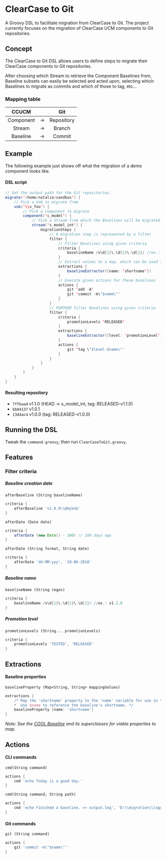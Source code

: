 # ClearCase to Git
A Groovy DSL to facilitate migration from ClearCase to Git. The project currently focuses on the migration of ClearCase UCM components to Git repositories. 
## Concept
The ClearCase to Git DSL allows users to define steps to migrate their ClearCase components to Git repositories. 

After choosing which Stream to retrieve the Component Baselines from, Baseline subsets can easily be selected and acted upon, selecting which Baselines to migrate as commits and which of those to tag, etc...

### Mapping table

| CCUCM         |   | Git        	|
|:-------------:|:-:|:-------------:|
| Component 	|-> | Repository 	|
| Stream    	|-> | Branch     	|
| Baseline  	|-> | Commit      	|

## Example
The following example just shows off what the migration of a demo component looks like.
#### DSL script
```java
// Set the output path for the Git repositories.
migrate('/home/natalie/sandbox') {
	// Pick a Vob to migrate from
    vob('\\v_foo') {
    	// Pick a Component to migrate
        component('c_model') {
        	// Pick a Stream from which the Baselines will be migrated
            stream('s_model_int') {
                migrationSteps {
                	// A migration step is represented by a filter
                    filter {
                    	// Filter Baselines using given criteria
                        criteria {
                            baselineName /v\d{1}\.\d{1}\.\d{1}/ //ex.: v1.2.0
                        }
                        // Extract values to a map, which can be used in the actions
                        extractions {
                            baselineExtractor([name: 'shortname'])
                        }
                        // Execute given actions for these baselines
                        actions {
                            git 'add -A'
                            git 'commit -m\"$name\"'
                        }
                    }
                    // FURTHER filter Baselines using given criteria
                    filter {
                        criteria {
                            promotionLevels 'RELEASED'
                        }
                        extractions {
                            baselineExtractor([level: 'promotionLevel'])
                        }
                        actions {
                            git 'tag \"$level-$name\"'
                        }
                    }
                }
            }
        }
    }
}
```
#### Resulting repository
* `7ffbaa4` v1.1.0 (HEAD -> s_model_int, tag: RELEASED-v1.1.0) 
* `bb84137` v1.0.1
* `13d4ac4` v1.0.0 (tag: RELEASED-v1.0.0)

## Running the DSL
Tweak the `command.groovy`, then run `ClearCaseToGit.groovy`.

## Features
### Filter criteria
##### Baseline creation date
`afterBaseline (String baselineName)`
```groovy
criteria {
    afterBaseline 'v1.0.0\\@myVob'
}
```
`afterDate (Date date)`
```groovy
criteria {
    afterDate (new Date() - 100) // 100 days ago
}
```
`afterDate (String format, String date)`
```groovy
criteria {
    afterDate 'dd-MM-yyy', '20-06-2010'
}
```
##### Baseline name
`baselineName (String regex)`
```groovy
criteria {
    baselineName /v\d{1}\.\d{1}\.\d{1}/ //ex.: v1.2.0
}
```
##### Promotion level
`promotionLevels (String... promotionLevels)`
```groovy
criteria {
    promotionLevels 'TESTED', 'RELEASED'
}
```
## Extractions
#### Baseline properties
`baselineProperty (Map<String, String> mappingValues)`
```groovy
extractions {
    /* Map the 'shortname' property to the 'name' variable for use in the Actions.
    *  Use $name to reference the baseline's shortname. */
    baselineProperty [name: 'shortname']
}
```
*Note: See the [COOL Baseline](https://github.com/Praqma/cool/blob/master/src/main/java/net/praqma/clearcase/ucm/entities/Baseline.java) and its superclasses for viable properties to map.*
## Actions
#### CLI commands
`cmd(String command)`
```groovy
actions {
    cmd 'echo Today is a good day.'
}
```
`cmd(String command, String path)`
```groovy
actions {
    cmd 'echo Finished a baseline. >> output.log', 'D:\\migration\\logging'
}
```
#### Git commands
`git (String command)`
```groovy
actions {
    git 'commit -m\"$name\"''
}
```
